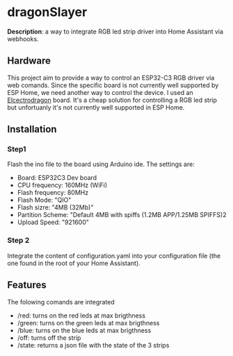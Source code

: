 # dragonSlayer

**Description**: a way to integrate RGB led strip driver into Home Assistant via webhooks.

## Hardware
This project aim to provide a way to control an ESP32-C3 RGB driver via web comands.
Since the specific board is not currently well supported by ESP Home, we need another way
to control the device. I used an [Elcectrodragon](https://www.electrodragon.com/product/esp-led-strip-board/) board.
It's a cheap solution for controlling a RGB led strip but unfortuanly it's not currently well supported
in ESP Home.

## Installation  
### Step1
Flash the ino file to the board using Arduino ide. The settings are:
- Board: ESP32C3 Dev board
- CPU frequency: 160MHz (WiFi)
- Flash frequency: 80MHz
- Flash Mode: "QIO"
- Flash sizre: "4MB (32Mb)"
- Partition Scheme: "Default 4MB with spiffs (1.2MB APP/1.25MB SPIFFS)2
- Upload Speed: "921600"
### Step 2
Integrate the content of configuration.yaml into your configuration file
(the one found in the root of your Home Assistant). 

## Features  
The folowing comands are integrated
- /red: turns on the red leds at max brigthness  
- /green: turns on the green leds at max brigthness
- /blue: turns on the blue leds at max brigthness
- /off: turns off the strip
- /state: returns a json file with the state of the 3 strips